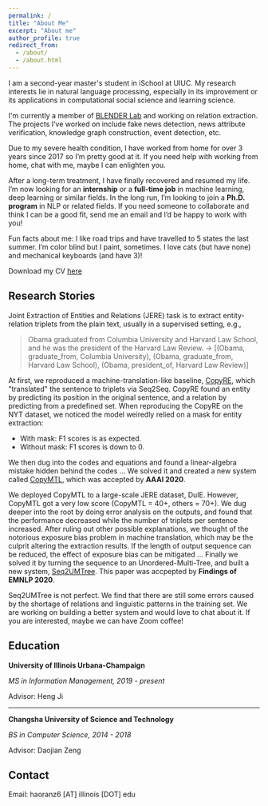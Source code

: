 ```yaml
---
permalink: /
title: "About Me"
excerpt: "About me"
author_profile: true
redirect_from: 
  - /about/
  - /about.html
---
```


I am a second-year master's student in iSchool at UIUC. My research interests lie in natural language processing, especially in its improvement or its applications in computational social science and learning science. 

I'm currently a member of [BLENDER Lab](http://blender.cs.illinois.edu/) and working on relation extraction. The projects I’ve worked on include fake news detection, news attribute verification, knowledge graph construction, event detection, etc.


Due to my severe health condition, I have worked from home for over 3 years since 2017 so I’m pretty good at it. If you need help with working from home, chat with me, maybe I can enlighten you. 


After a long-term treatment, I have finally recovered and resumed my life. I’m now looking for an **internship** or a **full-time job** in machine learning, deep learning or similar fields. In the long run, I’m looking to join a **Ph.D. program** in NLP or related fields. If you need someone to collaborate and think I can be a good fit, send me an email and I’d be happy to work with you!

Fun facts about me: I like road trips and have travelled to 5 states the last summer. I’m color blind but I paint, sometimes. I love cats (but have none) and mechanical keyboards (and have 3)!



<!-- , advised by Professor Heng Ji. Prior to joining BLENDER at UIUC, I received my bachelor’s degree in computer science at CSUST, where I was supervised by Dr. Zeng. -->

Download my CV [here](https://windchimeran.github.io/files/Haoran_Zhang_CV.pdf)

## Research Stories

  <!-- ### Joint Extraction of Entities and Relations (JERE) -->

  Joint Extraction of Entities and Relations (JERE) task is to extract entity-relation triplets from the plain text, usually in a supervised setting, e.g., 
  > Obama graduated from Columbia University and Harvard Law School, and he was the president of the Harvard Law Review.
  ->
  > [(Obama, graduate_from, Columbia University), (Obama, graduate_from, Harvard Law School), (Obama, president_of, Harvard Law Review)]
  
  At first, we reproduced a machine-translation-like baseline, [CopyRE](https://www.aclweb.org/anthology/P18-1047.pdf), which "translated" the sentence to triplets via Seq2Seq. CopyRE found an entity by predicting its position in the original sentence, and a relation by predicting from a predefined set. 
  When reproducing the CopyRE on the NYT dataset, we noticed the model weiredly relied on a mask for entity extraction:
  - With mask: F1 scores is as expected.
  - Without mask: F1 scores is down to 0.
  
  We then dug into the codes and equations and found a linear-algebra mistake hidden behind the codes ... We solved it and created a new system called [CopyMTL](https://arxiv.org/pdf/1911.10438.pdf), which was accepted by **AAAI 2020**.

  We deployed CopyMTL to a large-scale JERE dataset, DuIE. However, CopyMTL got a very low score (CopyMTL = 40+, others = 70+). We dug deeper into the root by doing error analysis on the outputs, and found that the performance decreased while the number of triplets per sentence increased. After ruling out other possible explanations, we thought of the notorious exposure bias problem in machine translation, which may be the culprit altering the extraction results. If the length of output sequence can be reduced, the effect of exposure bias can be mitigated ... Finally we solved it by turning the sequence to an Unordered-Multi-Tree, and built a new system, [Seq2UMTree](https://arxiv.org/pdf/2009.07503.pdf). This paper was accpepted by **Findings of EMNLP 2020**.

  Seq2UMTree is not perfect. We find that there are still some errors caused by the shortage of relations and linguistic patterns in the training set. We are working on building a better system and would love to chat about it. If you are interested, maybe we can have Zoom coffee!



<!-- ## Paper and Manuscript

(\* refers to equal contribution) -->



<!-- - <u>Ranran Haoran Zhang</u>\*, Qianying Liu\*, Aysa Xuemo Fan, Heng Ji, Daojian Zeng, Fei Cheng, Daisuke Kawahara, Sadao Kurohashi, **Minimize Exposure Bias of Seq2Seq Models in Joint Entity and Relation Extraction**. EMNLP2020 Findings. Preprint [here](https://arxiv.org/pdf/2009.07503.pdf).

- Qingyun Wang, Manling Li, Xuan Wang, Nikolaus Parulian, Guangxing Han, Jiawei Ma, Jingxuan Tu, Ying Lin, <u>Ranran Haoran Zhang</u>, Weili Liu, Aabhas Chauhan, Yingjun Guan, Bangzheng Li, Ruisong Li, Xiangchen Song, Heng Ji, Jiawei Han, Shih-Fu Chang, James Pustejovsky, David Liem, Ahmed Elsayed, Martha Palmer, Jasmine Rah, Cynthia Schneider, Boyan Onyshkevych. **COVID-19 Literature Knowledge Graph Construction and Drug Repurposing Report Generation**. Preprint [here](https://arxiv.org/pdf/2007.00576.pdf).

- Daojian Zeng\*, <u>Ranran Haoran Zhang</u>\*, Qianying Liu, **CopyMTL: Copy Mechanism for Joint Extraction of Entities and Relations
with Multi-Task Learning**. AAAI, 2020. Retrieved from [here](https://arxiv.org/pdf/1911.10438.pdf). -->

## Education

**University of Illinois Urbana-Champaign**

*MS in Information Management, 2019 - present*

Advisor: Heng Ji

------


**Changsha University of Science and Technology**

*BS in Computer Science, 2014 - 2018*

Advisor: Daojian Zeng

## Contact

Email: haoranz6 [AT] illinois [DOT] edu
